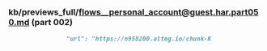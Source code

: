 ### kb/previews_full/flows__personal_account@guest.har.part050.md (part 002)

```md
                "url": "https://n958200.alteg.io/chunk-K
```

```
